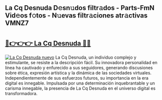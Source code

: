 ## La Cq Desnuda D𝚎sn𝚞dos filtr𝚊dos - Parts-FmN Vid𝚎os f𝚘tos - N𝚞evas filtr𝚊ciones atr𝚊ctivas VMNZ7

# <h2><a href="http://mb5dym.tromn.icu/?c=La+Cq+Desnuda">🔗👉👉👉 La Cq Desnuda 🔗🔗</a></h2>

[![La Cq Desnuda nuevo](https://i.imgur.com/pEAQMta.gif)](http://mb5dym.tromn.icu/?c=La+Cq+Desnuda)
La Cq Desnuda, un individuo complejo y estimulante, se resiste a la descripción fácil. Su innovadora personalidad en línea ha cautivado y enfurecido a sus seguidores, generando discusiones sobre ética, expresión artística y la dinámica de las sociedades virtuales. Independientemente de sus esfuerzos futuros, su importancia en la era digital es innegable. Impulsada por una determinación inquebrantable y un carisma innegable, la presencia de La Cq Desnuda en el universo digital es transformadora.
